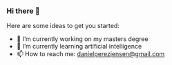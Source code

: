 ### Hi there 👋

<!--
**DanielPerezJensen/DanielPerezJensen** is a ✨ _special_ ✨ repository because its `README.md` (this file) appears on your GitHub profile.
-->

Here are some ideas to get you started:

- 🔭 I’m currently working on my masters degree
- 🌱 I’m currently learning artificial intelligence
- 📫 How to reach me: danielperezjensen@gmail.com
